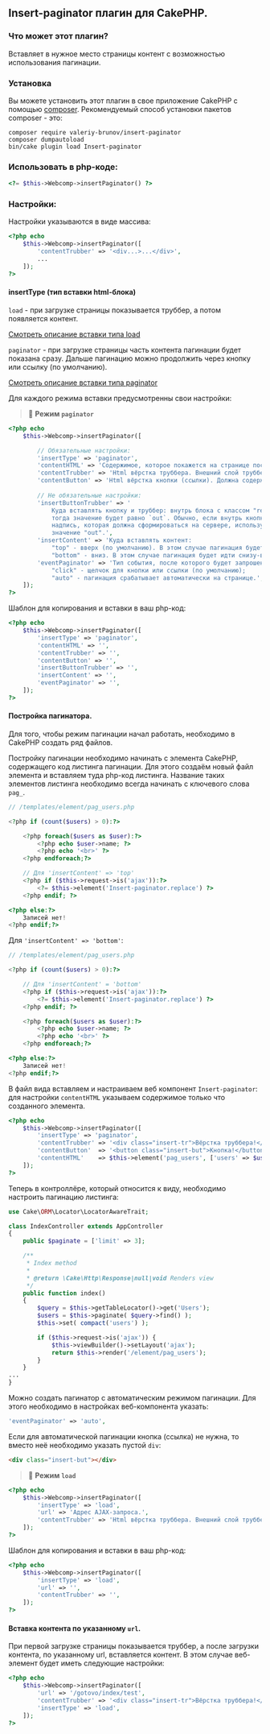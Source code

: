 ## Insert-paginator плагин для CakePHP.

### Что может этот плагин?

Вставляет в нужное место страницы контент с возможностью использования пагинации.

### Установка

Вы можете установить этот плагин в свое приложение CakePHP с помощью [composer](https://getcomposer.org).
Рекомендуемый способ установки пакетов composer - это:

```
composer require valeriy-brunov/insert-paginator
composer dumpautoload
bin/cake plugin load Insert-paginator
```

### Использовать в php-коде:

```php
<?= $this->Webcomp->insertPaginator() ?>
```

### Настройки:

Настройки указываются в виде массива:

```php
<?php echo
    $this->Webcomp->insertPaginator([
        'contentTrubber' => '<div...>...</div>',
        ...
    ]);
?>
```

#### insertType (тип вставки html-блока)

`load` - при загрузке страницы показывается труббер, а потом появляется контент.

[Смотреть описание вставки типа load](#load)

`paginator` - при загрузке страницы часть контента пагинации будет показана сразу. Дальше пагинацию
можно продолжить через кнопку или ссылку (по умолчанию).

[Смотреть описание вставки типа paginator](#pag)

Для каждого режима вставки предусмотренны свои настройки:

<a name="pag"></a>
> :memo: __Режим `paginator`__
```php
<?php echo
    $this->Webcomp->insertPaginator([

        // Обязательные настройки:
        'insertType' => 'paginator',
        'contentHTML' => 'Содержимое, которое покажется на странице после её первой загрузки.',
        'contentTrubber' => 'Html вёрстка труббера. Внешний слой труббера должен содержать класс "insert-tr".',
        'contentButton' => 'Html вёрстка кнопки (ссылки). Должна содержать класс "insert-but".',
        
        // Не обязательные настройки:
        'insertButtonTrubber' => '
            Куда вставлять кнопку и труббер: внутрь блока с классом "replace" - значение "in" или за пределы блока `replace`:
            тогда значение будет равно `out`. Обычно, если внутрь кнопки для продоления пагинации необходимо вставить некоторую
            надпись, которая должна сформироваться на сервере, используют значение "in". По умолчанию установлено
            значение "out".',
        'insertContent' => 'Куда вставлять контент:
            "top" - вверх (по умолчанию). В этом случае пагинация будет идти сверху-вниз;
            "bottom" - вниз. В этом случае пагинация будет идти снизу-вверх.',
        'eventPaginator' => 'Тип события, после которого будет запрошена следующая партия контента:
            "click" - щелчок для кнопки или ссылки (по умолчанию);
            "auto" - пагинация срабатывает автоматически на странице.',
    ]);
?>
```

Шаблон для копирования и вставки в ваш php-код:

```php
<?php echo
    $this->Webcomp->insertPaginator([
        'insertType' => 'paginator',
        'contentHTML' => '',
        'contentTrubber' => '',
        'contentButton' => '',
        'insertButtonTrubber' => '',
        'insertContent' => '',
        'eventPaginator' => '',
    ]);
?>
```

#### Постройка пагинатора.

Для того, чтобы режим пагинации начал работать, необходимо в CakePHP создать ряд файлов.

Постройку пагинации необходимо начинать с элемента CakePHP, содержащего код листинга пагинации. Для этого
создаём новый файл элемента и вставляем туда php-код листинга. Название таких элементов листинга необходимо
всегда начинать с ключевого слова `pag_`.

```php
// /templates/element/pag_users.php

<?php if (count($users) > 0):?>

    <?php foreach($users as $user):?>
        <?php echo $user->name; ?>
        <?php echo '<br>' ?>
    <?php endforeach;?>

    // Для 'insertContent' => 'top'
    <?php if ($this->request->is('ajax')):?>
        <?= $this->element('Insert-paginator.replace') ?>
    <?php endif; ?>

<?php else:?>
    Записей нет!
<?php endif;?>
```

Для `'insertContent' => 'bottom'`:

```php
// /templates/element/pag_users.php

<?php if (count($users) > 0):?>

    // Для 'insertContent' = 'bottom'
    <?php if ($this->request->is('ajax')):?>
        <?= $this->element('Insert-paginator.replace') ?>
    <?php endif; ?>

    <?php foreach($users as $user):?>
        <?php echo $user->name; ?>
        <?php echo '<br>' ?>
    <?php endforeach;?>

<?php else:?>
    Записей нет!
<?php endif;?>
```

В файл вида вставляем и настраиваем веб компонент `Insert-paginator`: для настройки `contentHTML` указываем
содержимое только что созданного элемента.

```php
<?php echo
    $this->Webcomp->insertPaginator([
        'insertType' => 'paginator',
        'contentTrubber' => '<div class="insert-tr">Вёрстка труббера!</div>',
        'contentButton'  => '<button class="insert-but">Кнопка!</button>',
        'contentHTML'    => $this->element('pag_users', ['users' => $users]),// Наш созданный элемент `pag_users`.
    ]);
?>
```

Теперь в контроллёре, который относится к виду, необходимо настроить пагинацию листинга:

```php
use Cake\ORM\Locator\LocatorAwareTrait;

class IndexController extends AppController
{
    public $paginate = ['limit' => 3];

    /**
     * Index method
     *
     * @return \Cake\Http\Response|null|void Renders view
     */
    public function index()
    {
        $query = $this->getTableLocator()->get('Users');
        $users = $this->paginate( $query->find() );
        $this->set( compact('users') );

        if ($this->request->is('ajax')) {
            $this->viewBuilder()->setLayout('ajax');
            return $this->render('/element/pag_users');
        }
    }
...
}
```
Можно создать пагинатор с автоматическим режимом пагинации. Для этого необходимо в настройках
веб-компонента указать:

```php
'eventPaginator' => 'auto',
```

Если для автоматической пагинации кнопка (ссылка) не нужна, то вместо неё необходимо указать пустой `div`:

```html
<div class="insert-but"></div>
```

<a name="load"></a>
> :memo: __Режим `load`__

```php
<?php echo
    $this->Webcomp->insertPaginator([
        'insertType' => 'load',
        'url' => 'Адрес AJAX-запроса.',
        'contentTrubber' => 'Html вёрстка труббера. Внешний слой труббера должен содержать класс "insert-tr".',
    ]);
?>
```

Шаблон для копирования и вставки в ваш php-код:

```php
<?php echo
    $this->Webcomp->insertPaginator([
        'insertType' => 'load',
        'url' => '',
        'contentTrubber' => '',
    ]);
?>
```

#### Вставка контента по указанному `url`.

При первой загрузке страницы показывается труббер, а после загрузки контента, по указанному url, вставляется
контент. В этом случае веб-элемент будет иметь следующие настройки:

```php
<?php echo
    $this->Webcomp->insertPaginator([
        'url' => '/gotovo/index/test',
        'contentTrubber' => '<div class="insert-tr">Вёрстка труббера!</div>',
        'insertType' => 'load',
    ]);
?>
```


